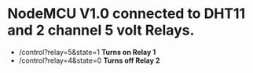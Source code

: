 # NodeMCU V1.0 connected to DHT11 and 2 channel 5 volt Relays.

  - /control?relay=5&state=1 **Turns on Relay 1** 
  - /control?relay=4&state=0 **Turns off Relay 2**


